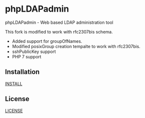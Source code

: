 phpLDAPadmin
============

phpLDAPadmin - Web based LDAP administration tool

This fork is modified to work with rfc2307bis schema.

* Added support for groupOfNames.
* Modified posixGroup creation tempalte to work with rfc2307bis.
* sshPublicKey support
* PHP 7 support

## Installation

[INSTALL](INSTALL.md)

## License

[LICENSE](LICENSE)
